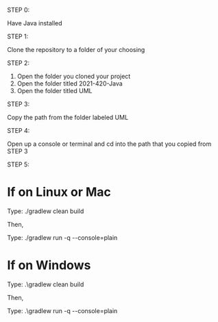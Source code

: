 STEP 0:

Have Java installed

STEP 1:

Clone the repository to a folder of your choosing

STEP 2:
1. Open the folder you cloned your project
2. Open the folder titled 2021-420-Java
3. Open the folder titled UML

STEP 3:

Copy the path from the folder labeled UML

STEP 4:

Open up a console or terminal and cd into the path that you copied from STEP 3

STEP 5:

# If on Linux or Mac
  Type:     ./gradlew clean build
  
  Then,
  
  Type:     ./gradlew run -q --console=plain
  
# If on Windows
  Type:     .\gradlew clean build
  
  Then,
 
  Type:     .\gradlew run -q --console=plain
